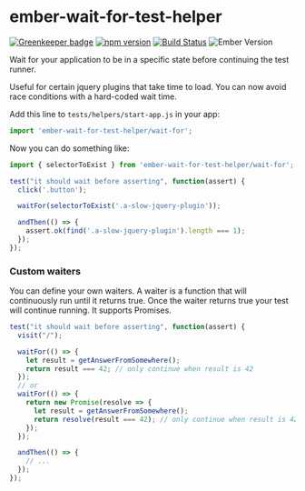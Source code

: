 # ember-wait-for-test-helper

[![Greenkeeper badge](https://badges.greenkeeper.io/kellyselden/ember-wait-for-test-helper.svg)](https://greenkeeper.io/)
[![npm version](https://badge.fury.io/js/ember-wait-for-test-helper.svg)](https://badge.fury.io/js/ember-wait-for-test-helper)
[![Build Status](https://travis-ci.org/ember-cli/ember-cli.svg?branch=master)](https://travis-ci.org/ember-cli/ember-cli)
![Ember Version](https://embadge.io/v1/badge.svg?start=1.13.0)

Wait for your application to be in a specific state before continuing the test runner.

Useful for certain jquery plugins that take time to load. You can now avoid race conditions with a hard-coded wait time.

Add this line to `tests/helpers/start-app.js` in your app:

```js
import 'ember-wait-for-test-helper/wait-for';
```

Now you can do something like:

```js
import { selectorToExist } from 'ember-wait-for-test-helper/wait-for';

test("it should wait before asserting", function(assert) {
  click('.button');

  waitFor(selectorToExist('.a-slow-jquery-plugin'));

  andThen(() => {
    assert.ok(find('.a-slow-jquery-plugin').length === 1);
  });
});
```

### Custom waiters

You can define your own waiters. A waiter is a function that will continuously
run until it returns true. Once the waiter returns true your test will continue
running. It supports Promises.


```js
test("it should wait before asserting", function(assert) {
  visit("/");

  waitFor(() => {
    let result = getAnswerFromSomewhere();
    return result === 42; // only continue when result is 42
  });
  // or
  waitFor(() => {
    return new Promise(resolve => {
      let result = getAnswerFromSomewhere();
      return resolve(result === 42); // only continue when result is 42
    });
  });

  andThen(() => {
    // ...
  });
});
```

